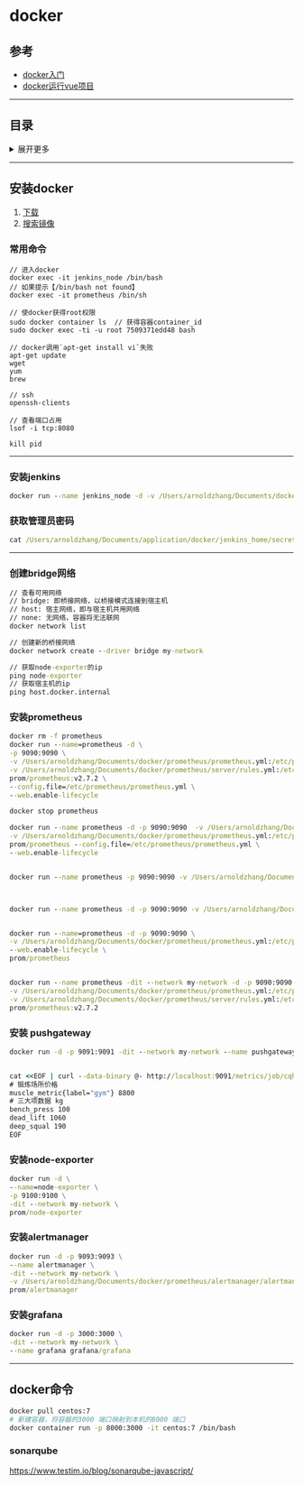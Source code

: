 # docker

## 参考
- [docker入门](https://segmentfault.com/a/1190000018810837?utm_medium=hao.caibaojian.com&utm_source=hao.caibaojian.com&share_user=1030000000178452)
- [docker运行vue项目](https://juejin.im/post/5db9474bf265da4d1206777e?utm_source=gold_browser_extension)

---

## 目录
<details>
<summary>展开更多</summary>

* [`安装docker`](#安装docker)
* [`安装jenkins`](#安装jenkins)
* [`docker命令`](#docker命令)

</details>

---

## 安装docker

1. [下载](https://www.runoob.com/docker/macos-docker-install.html)
2. [搜索镜像](https://hub.docker.com/)

### 常用命令
```
// 进入docker
docker exec -it jenkins_node /bin/bash
// 如果提示【/bin/bash not found】
docker exec -it prometheus /bin/sh

// 使docker获得root权限
sudo docker container ls  // 获得容器container_id
sudo docker exec -ti -u root 7509371edd48 bash

// docker调用`apt-get install vi`失败
apt-get update
wget
yum
brew

// ssh
openssh-clients

// 查看端口占用
lsof -i tcp:8080

kill pid
```

---

### 安装jenkins
```cmd
docker run --name jenkins_node -d -v /Users/arnoldzhang/Documents/docker/jenkins_home:/var/jenkins_home -p 8081:8080 -p 50000:50000 jenkins/jenkins:lts
```

### 获取管理员密码
```cmd
cat /Users/arnoldzhang/Documents/application/docker/jenkins_home/secrets/initialAdminPassword
```

---

### 创建bridge网络
```cmd
// 查看可用网络
// bridge: 即桥接网络，以桥接模式连接到宿主机
// host: 宿主网络，即与宿主机共用网络
// none: 无网络，容器将无法联网
docker network list

// 创建新的桥接网络
docker network create --driver bridge my-network

// 获取node-exporter的ip
ping node-exporter
// 获取宿主机的ip
ping host.docker.internal
```

### 安装prometheus
```cmd
docker rm -f prometheus
docker run --name=prometheus -d \
-p 9090:9090 \
-v /Users/arnoldzhang/Documents/docker/prometheus/prometheus.yml:/etc/prometheus/prometheus.yml \
-v /Users/arnoldzhang/Documents/docker/prometheus/server/rules.yml:/etc/prometheus/rules.yml \
prom/prometheus:v2.7.2 \
--config.file=/etc/prometheus/prometheus.yml \
--web.enable-lifecycle

docker stop prometheus

docker run --name prometheus -d -p 9090:9090  -v /Users/arnoldzhang/Documents/docker/prometheus:/var/promethues \
-v /Users/arnoldzhang/Documents/docker/prometheus/prometheus.yml:/etc/prometheus/prometheus.yml \
prom/prometheus --config.file=/etc/prometheus/prometheus.yml \
--web.enable-lifecycle


docker run --name prometheus -p 9090:9090 -v /Users/arnoldzhang/Documents/docker/prometheus/prometheus.yml:/etc/prometheus/prometheus.yml prom/prometheus



docker run --name prometheus -d -p 9090:9090 -v /Users/arnoldzhang/Documents/docker/prometheus/prometheus.yml prom/prometheus:v2.7.2


docker run --name=prometheus -d -p 9090:9090 \
-v /Users/arnoldzhang/Documents/docker/prometheus/prometheus.yml:/etc/prometheus/prometheus.yml \
--web.enable-lifecycle \
prom/prometheus


docker run --name prometheus -dit --network my-network -d -p 9090:9090 \
-v /Users/arnoldzhang/Documents/docker/prometheus/prometheus.yml:/etc/prometheus/prometheus.yml \
-v /Users/arnoldzhang/Documents/docker/prometheus/server/rules.yml:/etc/prometheus/rules.yml \
prom/prometheus:v2.7.2

```

### 安装 pushgateway
```cmd
docker run -d -p 9091:9091 -dit --network my-network --name pushgateway prom/pushgateway


cat <<EOF | curl --data-binary @- http://localhost:9091/metrics/job/cqh/instance/test \
# 锻炼场所价格
muscle_metric{label="gym"} 8800
# 三大项数据 kg
bench_press 100
dead_lift 1060
deep_squal 190
EOF
```

### 安装node-exporter
```cmd
docker run -d \
--name=node-exporter \
-p 9100:9100 \
-dit --network my-network \
prom/node-exporter
```

### 安装alertmanager
```cmd
docker run -d -p 9093:9093 \
--name alertmanager \
-dit --network my-network \
-v /Users/arnoldzhang/Documents/docker/prometheus/alertmanager/alertmanager.yml:/etc/alertmanager/alertmanager.yml \
prom/alertmanager
```

### 安装grafana
```cmd
docker run -d -p 3000:3000 \
-dit --network my-network \
--name grafana grafana/grafana
```

---

## docker命令

```sh
docker pull centos:7
# 新建容器，将容器的3000 端口映射到本机的8000 端口
docker container run -p 8000:3000 -it centos:7 /bin/bash
```


### sonarqube
https://www.testim.io/blog/sonarqube-javascript/